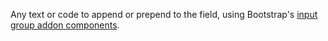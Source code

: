 Any text or code to append or prepend to the field, using Bootstrap's [input group addon components](https://getbootstrap.com/docs/3.3/components/#input-groups-basic).